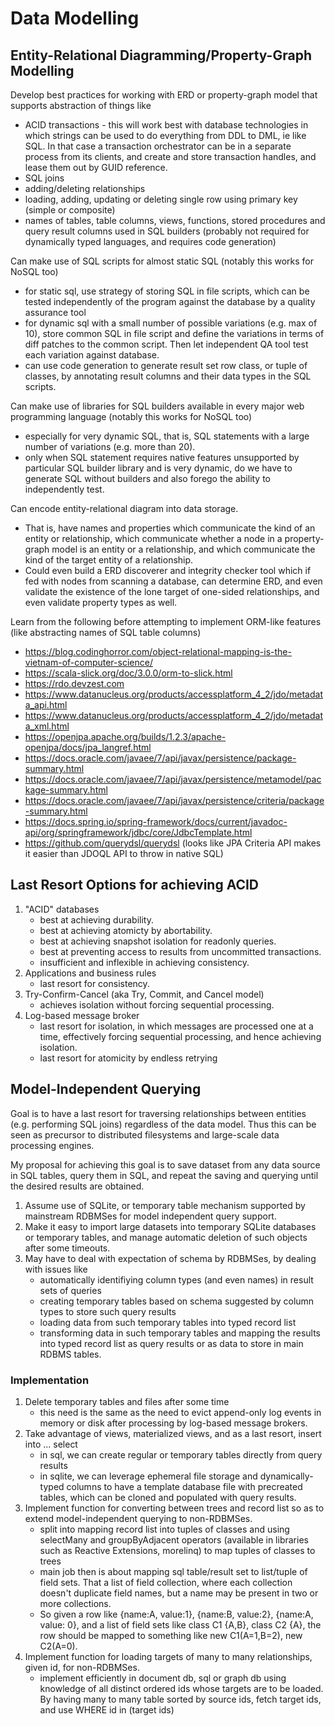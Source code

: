 # Data Modelling

## Entity-Relational Diagramming/Property-Graph Modelling

Develop best practices for working with ERD or property-graph model that supports abstraction of things like
  - ACID transactions - this will work best with database technologies in which strings can be used to do everything from DDL
  to DML, ie like SQL. In that case a transaction orchestrator can be in a separate process from its clients, and create and store transaction handles,
  and lease them out by GUID reference.
  - SQL joins
  - adding/deleting relationships
  - loading, adding, updating or deleting single row using primary key (simple or composite)
  - names of tables, table columns, views, functions, stored procedures and query result columns used in SQL builders (probably not required for dynamically typed languages, and requires code generation)

Can make use of SQL scripts for almost static SQL (notably this works for NoSQL too)
  - for static sql, use strategy of storing SQL in file scripts, which can be tested independently of the program against the database
 by a quality assurance tool
  - for dynamic sql with a small number of possible variations (e.g. max of 10), store common SQL in file script and define the variations in terms
 of diff patches to the common script. Then let independent QA tool test each variation against database.
  - can use code generation to generate result set row class, or tuple of classes, by annotating result columns and their data types in the SQL scripts.

Can make use of libraries for SQL builders available in every major web programming language (notably this works for NoSQL too)
  - especially for very dynamic SQL, that is, SQL statements with a large number of variations (e.g. more than 20).
  - only when SQL statement requires native features unsupported by particular SQL builder library and is very dynamic, do we have to generate SQL without builders and also forego the ability to independently test.
  
Can encode entity-relational diagram into data storage.
  - That is, have names and properties which communicate the kind of an entity or relationship, which communicate whether a node in a property-graph model is an entity or a relationship, and which communicate the kind of the target entity of a relationship.
  - Could even build a ERD discoverer and integrity checker tool which if fed with nodes from scanning a database, can determine ERD, and even validate the existence of the lone target of one-sided relationships, and even validate property types as well. 

Learn from the following before attempting to implement ORM-like features (like abstracting names of SQL table columns)
  - https://blog.codinghorror.com/object-relational-mapping-is-the-vietnam-of-computer-science/
  - https://scala-slick.org/doc/3.0.0/orm-to-slick.html
  - https://rdo.devzest.com
  - https://www.datanucleus.org/products/accessplatform_4_2/jdo/metadata_api.html
  - https://www.datanucleus.org/products/accessplatform_4_2/jdo/metadata_xml.html
  - https://openjpa.apache.org/builds/1.2.3/apache-openjpa/docs/jpa_langref.html
  - https://docs.oracle.com/javaee/7/api/javax/persistence/package-summary.html
  - https://docs.oracle.com/javaee/7/api/javax/persistence/metamodel/package-summary.html
  - https://docs.oracle.com/javaee/7/api/javax/persistence/criteria/package-summary.html
  - https://docs.spring.io/spring-framework/docs/current/javadoc-api/org/springframework/jdbc/core/JdbcTemplate.html
  - https://github.com/querydsl/querydsl (looks like JPA Criteria API makes it easier than JDOQL API to throw in native SQL)


## Last Resort Options for achieving ACID

  1. "ACID" databases
     - best at achieving durability.
     - best at achieving atomicty by abortability.
     - best at achieving snapshot isolation for readonly queries.
     - best at preventing access to results from uncommitted transactions.
     - insufficient and inflexible in achieving consistency.
  2. Applications and business rules
     - last resort for consistency.
  1. Try-Confirm-Cancel (aka Try, Commit, and Cancel model)
     - achieves isolation without forcing sequential processing.
  2. Log-based message broker
     - last resort for isolation, in which messages are processed one at a time, effectively forcing sequential processing, and hence achieving isolation.
     - last resort for atomicity by endless retrying

## Model-Independent Querying

Goal is to have a last resort for traversing relationships between entities (e.g. performing SQL joins) regardless of the data model. Thus this can be seen as precursor to distributed filesystems and large-scale data processing engines.

My proposal for achieving this goal is to save dataset from any data source in SQL tables, query them in SQL, and repeat the saving and querying until the desired results are obtained.

  1. Assume use of SQLite, or temporary table mechanism supported by mainstream RDBMSes for model independent query support.
  2. Make it easy to import large datasets into temporary SQLite databases or temporary tables, and manage automatic deletion of such objects after some timeouts.
  3. May have to deal with expectation of schema by RDBMSes, by dealing with issues like
     - automatically identifiying column types (and even names) in result sets of queries
     - creating temporary tables based on schema suggested by column types to store such query results
     - loading data from such temporary tables into typed record list
     - transforming data in such temporary tables and mapping the results into typed record list as query results or as data to store in main RDBMS tables.

### Implementation

  1. Delete temporary tables and files after some time
     - this need is the same as the need to evict append-only log events in memory or disk after processing by log-based message brokers.
  2. Take advantage of views, materialized views, and as a last resort, insert into ... select
     - in sql, we can create regular or temporary tables directly from query results
     - in sqlite, we can leverage ephemeral file storage and dynamically-typed columns to have a template database file with precreated tables, which can be cloned and populated with query results.
  3. Implement function for converting between trees and record list so as to extend model-independent querying to non-RDBMSes.
     - split into mapping record list into tuples of classes and using selectMany and groupByAdjacent operators (available in libraries such as Reactive Extensions, morelinq) to map tuples of classes to trees
     - main job then is about mapping sql table/result set to list/tuple of field sets. That a list of field collection, where each collection doesn't duplicate field names, but a name may be present in two or more collections. 
     - So given a row like {name:A, value:1}, {name:B, value:2}, {name:A, value: 0}, and a list of field sets like class C1 {A,B}, class C2 {A}, the row should be mapped to something like new C1(A=1,B=2), new C2(A=0).
  4. Implement function for loading targets of many to many relationships, given id, for non-RDBMSes.
     - implement efficiently in document db, sql or graph db using knowledge of all distinct ordered ids whose targets are to be loaded. By having many to many table sorted by source ids, fetch target ids, and use WHERE id in (target ids)
